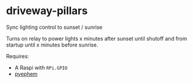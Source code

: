 # driveway-pillars

Sync lighting control to sunset / sunrise

Turns on relay to power lights x minutes after sunset until shutoff and from startup until x minutes before sunrise.

Requires:

* A Raspi with `RPi.GPIO`
* [pyephem](http://rhodesmill.org/pyephem/)

